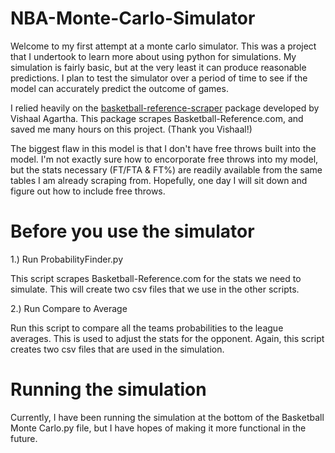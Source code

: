 # NBA-Monte-Carlo-Simulator

Welcome to my first attempt at a monte carlo simulator. This was a project that I undertook to learn more about using python for simulations. My simulation is fairly basic, but at the very least it can produce reasonable predictions. I plan to test the simulator over a period of time to see if the model can accurately predict the outcome of games.

I relied heavily on the [basketball-reference-scraper](https://github.com/vishaalagartha/basketball_reference_scraper/blob/master/README.md) package developed by Vishaal Agartha. This package scrapes Basketball-Reference.com, and saved me many hours on this project. (Thank you Vishaal!)

The biggest flaw in this model is that I don't have free throws built into the model. I'm not exactly sure how to encorporate free throws into my model, but the stats necessary (FT/FTA & FT%) are readily available from the same tables I am already scraping from. Hopefully, one day I will sit down and figure out how to include free throws.


# Before you use the simulator

1.) Run ProbabilityFinder.py

  This script scrapes Basketball-Reference.com for the stats we need to simulate. This will create two csv files that we use in the other scripts.

2.) Run Compare to Average
  
  Run this script to compare all the teams probabilities to the league averages. This is used to adjust the stats for the opponent. Again, this script creates two csv files that   are used in the simulation.
  

# Running the simulation

  Currently, I have been running the simulation at the bottom of the Basketball Monte Carlo.py file, but I have hopes of making it more functional in the future.
  

